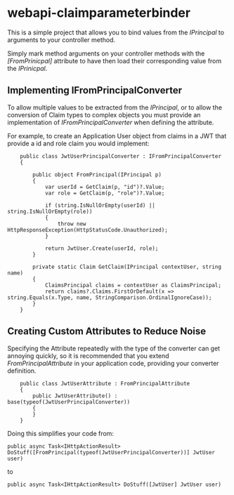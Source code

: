# webapi-claimparameterbinder

This is a simple project that allows you to bind values from the *IPrincipal* to arguments to your controller method.

Simply mark method arguments on your controller methods with the *[FromPrinicpal]* attribute to have then load their corresponding value from the *IPrinicpal*.


## Implementing IFromPrincipalConverter

To allow multiple values to be extracted from the *IPrincipal*, or to allow the conversion of Claim types to complex objects you must provide an implementation of *IFromPrincipalConverter* when defining the attribute.

For example, to create an Application User object from claims in a JWT that provide a id and role claim you would implement:

```
    public class JwtUserPrincipalConverter : IFromPrincipalConverter
    {

        public object FromPrincipal(IPrincipal p)
        {
            var userId = GetClaim(p, "id")?.Value;
            var role = GetClaim(p, "role")?.Value;

            if (string.IsNullOrEmpty(userId) || string.IsNullOrEmpty(role))
            {
                throw new HttpResponseException(HttpStatusCode.Unauthorized);
            }

            return JwtUser.Create(userId, role);
        }

        private static Claim GetClaim(IPrincipal contextUser, string name)
        {
            ClaimsPrincipal claims = contextUser as ClaimsPrincipal;
            return claims?.Claims.FirstOrDefault(x => string.Equals(x.Type, name, StringComparison.OrdinalIgnoreCase));
        }
    }

```

## Creating Custom Attributes to Reduce Noise

Specifying the Attribute repeatedly with the type of the converter can get annoying quickly, so it is recommended that you extend *FromPrincipalAttribute* in your application code, providing your converter definition.

```
    public class JwtUserAttribute : FromPrincipalAttribute
    {
        public JwtUserAttribute() : base(typeof(JwtUserPrincipalConverter))
        {
        }
    }
```

Doing this simplifies your code from:

```
public async Task<IHttpActionResult> DoStuff([FromPrincipal(typeof(JwtUserPrincipalConverter))] JwtUser user)
```

to

```
public async Task<IHttpActionResult> DoStuff([JwtUser] JwtUser user)
```
